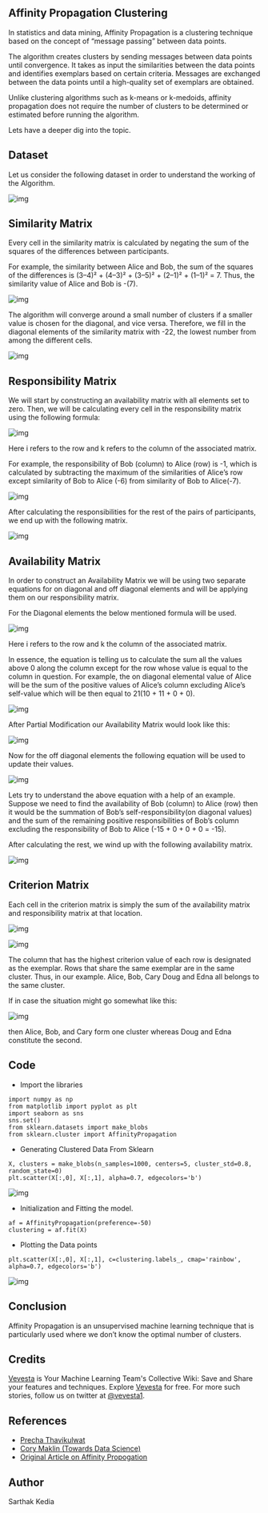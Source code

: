 ## Affinity Propagation Clustering
In statistics and data mining, Affinity Propagation is a clustering technique based on the concept of “message passing” between data points.

The algorithm creates clusters by sending messages between data points until convergence. It takes as input the similarities between the data points and identifies exemplars based on certain criteria. Messages are exchanged between the data points until a high-quality set of exemplars are obtained.

Unlike clustering algorithms such as k-means or k-medoids, affinity propagation does not require the number of clusters to be determined or estimated before running the algorithm.

Lets have a deeper dig into the topic.

## Dataset

Let us consider the following dataset in order to understand the working of the Algorithm.

![img](https://miro.medium.com/max/1400/1*m8rUnx_s-AeN4kBcA8SurA.png)

## Similarity Matrix

Every cell in the similarity matrix is calculated by negating the sum of the squares of the differences between participants.

For example, the similarity between Alice and Bob, the sum of the squares of the differences is (3–4)² + (4–3)² + (3–5)² + (2–1)² + (1–1)² = 7. Thus, the similarity value of Alice and Bob is -(7).

![img](https://miro.medium.com/max/1400/1*UGnKR17WGkorTIZSDE3UjQ.png)

The algorithm will converge around a small number of clusters if a smaller value is chosen for the diagonal, and vice versa. Therefore, we fill in the diagonal elements of the similarity matrix with -22, the lowest number from among the different cells.

![img](https://miro.medium.com/max/1400/1*n_Bmmqrtk7fOmn3QtEZSIQ.png)

## Responsibility Matrix

We will start by constructing an availability matrix with all elements set to zero. Then, we will be calculating every cell in the responsibility matrix using the following formula:

![img](https://miro.medium.com/max/1352/0*HkATJDE5QQGLT_Dn.png)

Here i refers to the row and k refers to the column of the associated matrix.

For example, the responsibility of Bob (column) to Alice (row) is -1, which is calculated by subtracting the maximum of the similarities of Alice’s row except similarity of Bob to Alice (-6) from similarity of Bob to Alice(-7).

![img](https://miro.medium.com/max/1400/1*D-7wmD34Robg0uXK8Obk_g.png)

After calculating the responsibilities for the rest of the pairs of participants, we end up with the following matrix.

![img](https://miro.medium.com/max/1400/1*Yt3FjjdjLQCG5bgfdrODyw.png)

## Availability Matrix

In order to construct an Availability Matrix we will be using two separate equations for on diagonal and off diagonal elements and will be applying them on our responsibility matrix.

For the Diagonal elements the below mentioned formula will be used.

![img](https://miro.medium.com/max/1400/0*uTLGvu8SvljXJevS.png)

Here i refers to the row and k the column of the associated matrix.

In essence, the equation is telling us to calculate the sum all the values above 0 along the column except for the row whose value is equal to the column in question. For example, the on diagonal elemental value of Alice will be the sum of the positive values of Alice’s column excluding Alice’s self-value which will be then equal to 21(10 + 11 + 0 + 0).

![img](https://miro.medium.com/max/1400/1*n94UsX0bIZuMy-gX3DiOpA.png)

After Partial Modification our Availability Matrix would look like this:

![img](https://miro.medium.com/max/1400/1*HvPzhEU0OvEf7manQKAKeQ.png)

Now for the off diagonal elements the following equation will be used to update their values.

![img](https://miro.medium.com/max/1400/0*9Ybcew87LJOAOf0Z.png)

Lets try to understand the above equation with a help of an example. Suppose we need to find the availability of Bob (column) to Alice (row) then it would be the summation of Bob’s self-responsibility(on diagonal values) and the sum of the remaining positive responsibilities of Bob’s column excluding the responsibility of Bob to Alice (-15 + 0 + 0 + 0 = -15).

After calculating the rest, we wind up with the following availability matrix.

![img](https://miro.medium.com/max/1400/1*mXfETZnBQrn6zT99UbZhSA.png)

## Criterion Matrix

Each cell in the criterion matrix is simply the sum of the availability matrix and responsibility matrix at that location.

![img](https://miro.medium.com/max/1400/0*cne6ZKsmo3CwjX7w.png)

![img](https://miro.medium.com/max/1400/1*j0H4yuDvYEUvS9z4DiNV2Q.png)


The column that has the highest criterion value of each row is designated as the exemplar. Rows that share the same exemplar are in the same cluster. Thus, in our example. Alice, Bob, Cary Doug and Edna all belongs to the same cluster.

If in case the situation might go somewhat like this:

![img](https://miro.medium.com/max/1400/1*EiIlTPpywvDCdn0o-onJnA.png)

then Alice, Bob, and Cary form one cluster whereas Doug and Edna constitute the second.

## Code
* Import the libraries
```
import numpy as np
from matplotlib import pyplot as plt
import seaborn as sns
sns.set()
from sklearn.datasets import make_blobs
from sklearn.cluster import AffinityPropagation
```
* Generating Clustered Data From Sklearn
```
X, clusters = make_blobs(n_samples=1000, centers=5, cluster_std=0.8, random_state=0)
plt.scatter(X[:,0], X[:,1], alpha=0.7, edgecolors='b')
```
![img](https://miro.medium.com/max/936/1*X5EdK4rNJ-fMAO9JV94UIg.png)

* Initialization and Fitting the model.
```
af = AffinityPropagation(preference=-50)
clustering = af.fit(X)
```
* Plotting the Data points
```
plt.scatter(X[:,0], X[:,1], c=clustering.labels_, cmap='rainbow', alpha=0.7, edgecolors='b')
```
![img](https://miro.medium.com/max/938/1*ejPo39Y-azffwaCa3x8SSQ.png)

## Conclusion

Affinity Propagation is an unsupervised machine learning technique that is particularly used where we don’t know the optimal number of clusters.

## Credits
[Vevesta](https://www.vevesta.com?utm_source=Github_VevestaX_AffinityPropogation) is Your Machine Learning Team's Collective Wiki: Save and Share your features and techniques. Explore [Vevesta](https://www.vevesta.com?utm_source=Github_VevestaX_AffinityPropogation) for free. For more such stories, follow us on twitter at [@vevesta1](http://twitter.com/vevesta1).

## References

* [Precha Thavikulwat](http://citeseerx.ist.psu.edu/viewdoc/download?doi=10.1.1.490.7628&rep=rep1&type=pdf)
* [Cory Maklin (Towards Data Science)](https://towardsdatascience.com/unsupervised-machine-learning-affinity-propagation-algorithm-explained-d1fef85f22c8)
* [Original Article on Affinity Propogation](https://www.vevesta.com/blog/10_Affinity_Propagation_Clustering?utm_source=Github_VevestaX_AffinityPropogation)

## Author
Sarthak Kedia
